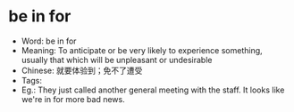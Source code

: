 # be in for

- Word: be in for
- Meaning: To anticipate or be very likely to experience something, usually that which will be unpleasant or undesirable
- Chinese: 就要体验到；免不了遭受
- Tags: 
- Eg.: They just called another general meeting with the staff. It looks like we're in for more bad news.


